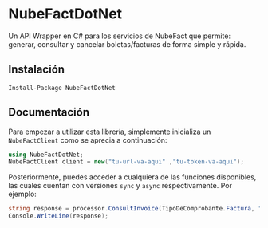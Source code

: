# NubeFactDotNet
Un API Wrapper en C# para los servicios de NubeFact que permite: generar, consultar y cancelar boletas/facturas de forma simple y rápida.

## Instalación
    Install-Package NubeFactDotNet

## Documentación
Para empezar a utilizar esta librería, simplemente inicializa un `NubeFactClient` como se aprecia a continuación:<br>
```cs
using NubeFactDotNet;
NubeFactClient client = new("tu-url-va-aqui" ,"tu-token-va-aqui");
```
Posteriormente, puedes acceder a cualquiera de las funciones disponibles, las cuales cuentan con versiones `sync` y `async` respectivamente. Por ejemplo:<br>
```cs
string response = processor.ConsultInvoice(TipoDeComprobante.Factura, "FFF1", 1);
Console.WriteLine(response);
```
